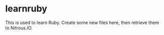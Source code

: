 learnruby
=========

This is used to learn Ruby. Create some new files here, then retrieve them to Nitrous.IO.